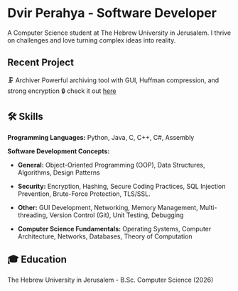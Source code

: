 # Dvir Perahya - Software Developer 

A Computer Science student at The Hebrew University in Jerusalem. I thrive on challenges and love turning complex ideas into reality.


## Recent Project
🗜️ Archiver Powerful archiving tool with GUI, Huffman compression, and strong encryption 🔒 check it out 
[here](https://github.com/DHvaicrker/Compressor)


## 🛠️ Skills

**Programming Languages:** Python, Java, C, C++, C#, Assembly

**Software Development Concepts:**

* **General:** Object-Oriented Programming (OOP), Data Structures, Algorithms, Design Patterns
* **Security:**  Encryption, Hashing, Secure Coding Practices, SQL Injection Prevention, Brute-Force Protection, TLS/SSL.
* **Other:**  GUI Development, Networking, Memory Management, Multi-threading, Version Control (Git), Unit Testing, Debugging

* **Computer Science Fundamentals:**  Operating Systems, Computer Architecture, Networks, Databases, Theory of Computation

## 🎓 Education

The Hebrew University in Jerusalem - B.Sc. Computer Science (2026)
